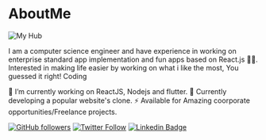 # AboutMe

![My Hub](https://github.com/nirmaltak92/nirmaltak)

I am a computer science engineer and have experience in working on enterprise standard app implementation and fun apps based on React.js 👨‍💻. Interested in making life easier by working on what i like the most, You guessed it right! Coding

🔭 I’m currently working on ReactJS, Nodejs and flutter.
🍔 Currently developing a popular website's clone.
⚡ Available for Amazing coorporate opportunities/Freelance projects.

[![GitHub followers](https://img.shields.io/github/followers/nirmaltak?style=social)](https://www.github.com/nirmaltak92)
[![Twitter Follow](https://img.shields.io/twitter/follow/NirmalTak?style=social)](https://www.twitter.com/tak_nirmal)
[![Linkedin Badge](https://img.shields.io/badge/-NirmalTak-blue?style=flat-square&logo=Linkedin&logoColor=white&link=https://www.linkedin.com/in/nirmal-tak-77659657/)](https://www.linkedin.com/in/nirmal-tak-77659657/)

